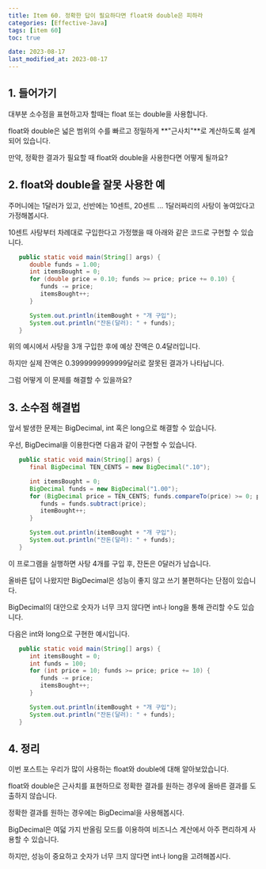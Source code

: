 ```yaml
---
title: Item 60. 정확한 답이 필요하다면 float와 double은 피하라
categories: [Effective-Java]
tags: [item 60]
toc: true

date: 2023-08-17
last_modified_at: 2023-08-17
---
```


## 1. 들어가기

대부분 소수점을 표현하고자 할때는 float 또는 double을 사용합니다.

float와 double은 넓은 범위의 수를 빠르고 정밀하게 **"근사치"**로 계산하도록 설계되어 있습니다.

만약, 정확한 결과가 필요할 때 float와 double을 사용한다면 어떻게 될까요?

## 2. float와 double을 잘못 사용한 예

주머니에는 1달러가 있고, 선반에는 10센트, 20센트 ... 1달러짜리의 사탕이 놓여있다고 가정해봅시다.

10센트 사탕부터 차례대로 구입한다고 가정했을 때 아래와 같은 코드로 구현할 수 있습니다.

```java
   public static void main(String[] args) {
      double funds = 1.00;
      int itemsBought = 0;
      for (double price = 0.10; funds >= price; price += 0.10) {
         funds -= price;
         itemsBought++;
      }

      System.out.println(itemBought + "개 구입");
      System.out.println("잔돈(달러): " + funds);
   }
```

위의 예시에서 사탕을 3개 구입한 후에 예상 잔액은 0.4달러입니다.

하지만 실제 잔액은 0.3999999999999달러로 잘못된 결과가 나타납니다.

그럼 어떻게 이 문제를 해결할 수 있을까요?

## 3. 소수점 해결법

앞서 발생한 문제는 BigDecimal, int 혹은 long으로 해결할 수 있습니다.

우선, BigDecimal을 이용한다면 다음과 같이 구현할 수 있습니다.

```java
   public static void main(String[] args) {
      final BigDecimal TEN_CENTS = new BigDecimal(".10");

      int itemsBought = 0;
      BigDecimal funds = new BigDecimal("1.00");
      for (BigDecimal price = TEN_CENTS; funds.compareTo(price) >= 0; price = price.add(TEN_CENTS)) {
         funds = funds.subtract(price);
         itemBought++;
      }

      System.out.println(itemBought + "개 구입");
      System.out.println("잔돈(달러): " + funds);
   }
```

이 프로그램을 실행하면 사탕 4개를 구입 후, 잔돈은 0달러가 남습니다.

올바른 답이 나왔지만 BigDecimal은 성능이 좋지 않고 쓰기 불편하다는 단점이 있습니다.

BigDecimal의 대안으로 숫자가 너무 크지 않다면 int나 long을 통해 관리할 수도 있습니다.

다음은 int와 long으로 구현한 예시입니다.

```java
   public static void main(String[] args) {
      int itemsBought = 0;
      int funds = 100;
      for (int price = 10; funds >= price; price += 10) {
         funds -= price;
         itemsBought++;
      }

      System.out.println(itemBought + "개 구입");
      System.out.println("잔돈(달러): " + funds);
   }
```

## 4. 정리

이번 포스트는 우리가 많이 사용하는 float와 double에 대해 알아보았습니다.

float와 double은 근사치를 표현하므로 정확한 결과를 원하는 경우에 올바른 결과를 도출하지 않습니다.

정확한 결과를 원하는 경우에는 BigDecimal을 사용해봅시다.

BigDecimal은 여덟 가지 반올림 모드를 이용하여 비즈니스 계산에서 아주 편리하게 사용할 수 있습니다.

하지만, 성능이 중요하고 숫자가 너무 크지 않다면 int나 long을 고려해봅시다.